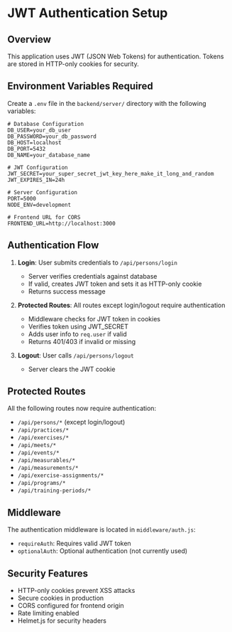 # JWT Authentication Setup

## Overview

This application uses JWT (JSON Web Tokens) for authentication. Tokens are stored in HTTP-only cookies for security.

## Environment Variables Required

Create a `.env` file in the `backend/server/` directory with the following variables:

```env
# Database Configuration
DB_USER=your_db_user
DB_PASSWORD=your_db_password
DB_HOST=localhost
DB_PORT=5432
DB_NAME=your_database_name

# JWT Configuration
JWT_SECRET=your_super_secret_jwt_key_here_make_it_long_and_random
JWT_EXPIRES_IN=24h

# Server Configuration
PORT=5000
NODE_ENV=development

# Frontend URL for CORS
FRONTEND_URL=http://localhost:3000
```

## Authentication Flow

1. **Login**: User submits credentials to `/api/persons/login`

   - Server verifies credentials against database
   - If valid, creates JWT token and sets it as HTTP-only cookie
   - Returns success message

2. **Protected Routes**: All routes except login/logout require authentication

   - Middleware checks for JWT token in cookies
   - Verifies token using JWT_SECRET
   - Adds user info to `req.user` if valid
   - Returns 401/403 if invalid or missing

3. **Logout**: User calls `/api/persons/logout`
   - Server clears the JWT cookie

## Protected Routes

All the following routes now require authentication:

- `/api/persons/*` (except login/logout)
- `/api/practices/*`
- `/api/exercises/*`
- `/api/meets/*`
- `/api/events/*`
- `/api/measurables/*`
- `/api/measurements/*`
- `/api/exercise-assignments/*`
- `/api/programs/*`
- `/api/training-periods/*`

## Middleware

The authentication middleware is located in `middleware/auth.js`:

- `requireAuth`: Requires valid JWT token
- `optionalAuth`: Optional authentication (not currently used)

## Security Features

- HTTP-only cookies prevent XSS attacks
- Secure cookies in production
- CORS configured for frontend origin
- Rate limiting enabled
- Helmet.js for security headers
